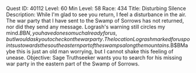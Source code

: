 Quest ID: 40112
Level: 60
Min Level: 58
Race: 434
Title: Disturbing Silence
Description: While I'm glad to see you return, I feel a disturbance in the air. The war party that I have sent to the Swamp of Sorrows has not returned, nor did they send any message. Logrash's warning still circles my mind.$B$B$N, you have done so much already for us, but I would ask you to check on the war party. The location Logrash marked for us points us towards the southeastern part of the swamps along the mountains.$B$BMaybe this is just an old man worrying, but I cannot shake this feeling of unease.
Objective: Sage Truthseeker wants you to search for his missing war party in the eastern part of the Swamp of Sorrows.
